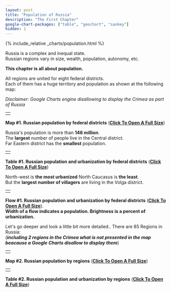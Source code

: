 ```yaml
---
layout: post
title: "Population of Russia"
description: "The First Chapter"
google-chart-packages: ["table", "geochart", "sankey"]
hidden: 1
---
```

{% include_relative _charts/population.html %}

Russia is a complex and inequal state. <br/>
Russian regions vary in size, wealth, population, autonomy, etc.

**This chapter is all about population.**

All regions are united for eight federal districts. <br/>
Each of them has a huge territory and population as shown at the following map:

*Disclaimer: Google Charts engine disallowing to display the Crimea as part of Russia* <br/>

<table width="100%">
    <tr>
        <td>
            <div id="districts_population_geo"/>
        </td>
    </tr>
</table>

**Map #1. Russian population by federal districts** (**[Click To Open A Full Size](population-charts)**) <br/>

Russia's population is more than **146 million**. <br/>
The **largest** number of people live in the Central district. <br/>
Far Eastern district has the **smallest** population. <br/>

<table width="100%">
    <tr>
        <td>
            <div id="districts_population_table"/>
        </td>
    </tr>
</table>

**Table #1. Russian population and urbanization by federal districts** (**[Click To Open A Full Size](population-charts)**) <br/>

North-west is **the most urbanized** North Caucasus is **the least**. <br/> 
But the **largest number of villagers** are living in the Volga district.

<table width="100%">
    <tr>
        <td>
            <div id="districts_population_sankey"/>
        </td>
    </tr>
</table>

**Flow #1. Russian population and urbanization by federal districts** (**[Click To Open A Full Size](population-charts)**). <br/> **Width of a flow indicates a population. Brightness is a percent of urbanization.** <br/>


Let's go deeper and look a little bit more detailed.. There are 85 Regions in Russia: <br/>
(***including 2 regions in the Crimea what is not presented in the map beacause a Google Charts disallow to display them***)<br/>

<table width="100%">
    <tr>
        <td>
            <div id="regions_population_geo"/>
        </td>
    </tr>
</table>

**Map #2. Russian population by regions** (**[Click To Open A Full Size](population-charts)**) <br/>

<table width="100%">
    <tr>
        <td>
            <div id="regions_population_table"/>
        </td>
    </tr>
</table>

**Table #2. Russian population and urbanization by regions** (**[Click To Open A Full Size](population-charts)**) <br/>



